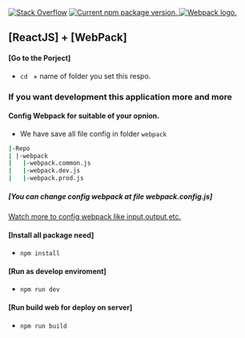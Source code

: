 [![Stack Overflow](https://img.shields.io/badge/Stack%20Overflow-ASK%20NOW-FE7A16.svg?logo=stackoverflow&logoColor=white)](https://stackoverflow.com/questions)
<a href="https://www.npmjs.org/package/react-native">
<img src="https://badge.fury.io/js/react-native.svg" alt="Current npm package version." />
<img src="https://raw.githubusercontent.com/webpack-contrib/awesome-webpack/master/media/awesome_webpack_branding.png" alt="Webpack logo." />
</a>
## [ReactJS] + [WebPack]

#### [Go to the Porject]
- `cd ` + name of folder you set this respo.

### If you want development this application more and more
#### Config Webpack for suitable of your opnion.
- We have save all file config in folder ` webpack `
```bash
|-Repo
| |-webpack
|   |-webpack.common.js
|   |-webpack.dev.js
|   |-webpack.prod.js

```
##### [You can change config webpack at file webpack.config.js]
<a href="https://webpack.js.org/configuration/">
    Watch more to config webpack like input,output,etc.
</a>

#### [Install all package need]
- `npm install`

#### [Run as develop enviroment]
- `npm run dev`

#### [Run build web for deploy on server]
- `npm run build`